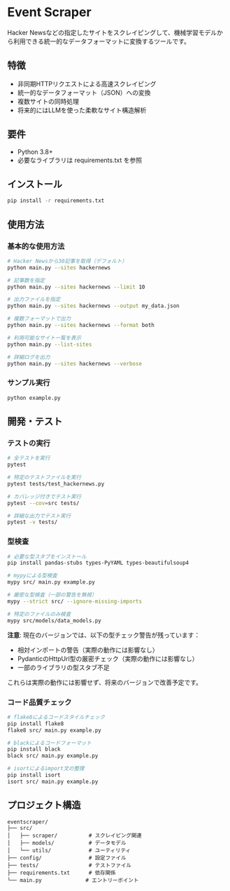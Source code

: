 # Event Scraper

Hacker Newsなどの指定したサイトをスクレイピングして、機械学習モデルから利用できる統一的なデータフォーマットに変換するツールです。

## 特徴

- 非同期HTTPリクエストによる高速スクレイピング
- 統一的なデータフォーマット（JSON）への変換
- 複数サイトの同時処理
- 将来的にはLLMを使った柔軟なサイト構造解析

## 要件

- Python 3.8+
- 必要なライブラリは requirements.txt を参照

## インストール

```bash
pip install -r requirements.txt
```

## 使用方法

### 基本的な使用方法

```bash
# Hacker Newsから30記事を取得（デフォルト）
python main.py --sites hackernews

# 記事数を指定
python main.py --sites hackernews --limit 10

# 出力ファイルを指定
python main.py --sites hackernews --output my_data.json

# 複数フォーマットで出力
python main.py --sites hackernews --format both

# 利用可能なサイト一覧を表示
python main.py --list-sites

# 詳細ログを出力
python main.py --sites hackernews --verbose
```

### サンプル実行

```bash
python example.py
```

## 開発・テスト

### テストの実行

```bash
# 全テストを実行
pytest

# 特定のテストファイルを実行
pytest tests/test_hackernews.py

# カバレッジ付きでテスト実行
pytest --cov=src tests/

# 詳細な出力でテスト実行
pytest -v tests/
```

### 型検査

```bash
# 必要な型スタブをインストール
pip install pandas-stubs types-PyYAML types-beautifulsoup4

# mypyによる型検査
mypy src/ main.py example.py

# 厳密な型検査（一部の警告を無視）
mypy --strict src/ --ignore-missing-imports

# 特定のファイルのみ検査
mypy src/models/data_models.py
```

**注意**: 現在のバージョンでは、以下の型チェック警告が残っています：
- 相対インポートの警告（実際の動作には影響なし）
- PydanticのHttpUrl型の厳密チェック（実際の動作には影響なし）
- 一部のライブラリの型スタブ不足

これらは実際の動作には影響せず、将来のバージョンで改善予定です。

### コード品質チェック

```bash
# flake8によるコードスタイルチェック
pip install flake8
flake8 src/ main.py example.py

# blackによるコードフォーマット
pip install black
black src/ main.py example.py

# isortによるimport文の整理
pip install isort
isort src/ main.py example.py
```

## プロジェクト構造

```
eventscraper/
├── src/
│   ├── scraper/          # スクレイピング関連
│   ├── models/           # データモデル
│   └── utils/            # ユーティリティ
├── config/               # 設定ファイル
├── tests/                # テストファイル
├── requirements.txt      # 依存関係
└── main.py              # エントリーポイント
